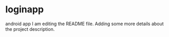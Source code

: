 # loginapp
android app
I am editing the README file. Adding some more details about the project description.
